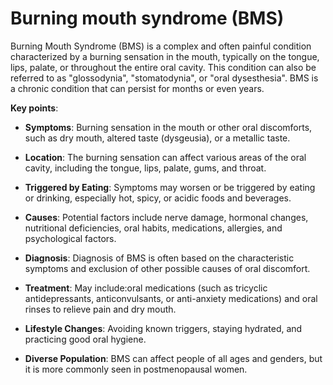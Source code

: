 <!--
source: gpt-3 + jph editing
abbr: BMS
tags: conditions
-->

# Burning mouth syndrome (BMS)

Burning Mouth Syndrome (BMS) is a complex and often painful condition characterized by a burning sensation in the mouth, typically on the tongue, lips, palate, or throughout the entire oral cavity. This condition can also be referred to as "glossodynia", "stomatodynia", or "oral dysesthesia". BMS is a chronic condition that can persist for months or even years.

**Key points**:

* **Symptoms**: Burning sensation in the mouth or other oral discomforts, such as dry mouth, altered taste (dysgeusia), or a metallic taste.

* **Location**:  The burning sensation can affect various areas of the oral cavity, including the tongue, lips, palate, gums, and throat.

* **Triggered by Eating**:  Symptoms may worsen or be triggered by eating or drinking, especially hot, spicy, or acidic foods and beverages.

* **Causes**:  Potential factors include nerve damage, hormonal changes, nutritional deficiencies, oral habits, medications, allergies, and psychological factors.

* **Diagnosis**:  Diagnosis of BMS is often based on the characteristic symptoms and exclusion of other possible causes of oral discomfort.

* **Treatment**:  May include:oral medications (such as tricyclic antidepressants, anticonvulsants, or anti-anxiety medications) and oral rinses to relieve pain and dry mouth.

* **Lifestyle Changes**:  Avoiding known triggers, staying hydrated, and practicing good oral hygiene.

* **Diverse Population**:  BMS can affect people of all ages and genders, but it is more commonly seen in postmenopausal women.

